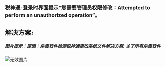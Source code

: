 ### 税神通-登录时界面提示“您需要管理员权限修改：Attempted to perform an unauthorized operation”。



## 解决方案:

##### 图片提示：原因：杀毒软件检测税神通更改系统文件解决方案: 关了所有杀毒软件



![无效图片](https://cdn.jsdelivr.net/gh/IAskWind/lazy66-site/images/question/1_20181015170903.png)